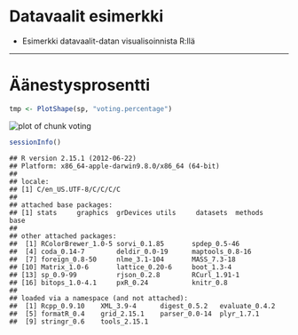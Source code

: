 # Datavaalit esimerkki
* Esimerkki datavaalit-datan visualisoinnista R:llä




---

# Äänestysprosentti


```r
tmp <- PlotShape(sp, "voting.percentage")
```

![plot of chunk voting](http://i.imgur.com/5S2vn.png) 



```r
sessionInfo()
```

```
## R version 2.15.1 (2012-06-22)
## Platform: x86_64-apple-darwin9.8.0/x86_64 (64-bit)
## 
## locale:
## [1] C/en_US.UTF-8/C/C/C/C
## 
## attached base packages:
## [1] stats     graphics  grDevices utils     datasets  methods   base     
## 
## other attached packages:
##  [1] RColorBrewer_1.0-5 sorvi_0.1.85       spdep_0.5-46      
##  [4] coda_0.14-7        deldir_0.0-19      maptools_0.8-16   
##  [7] foreign_0.8-50     nlme_3.1-104       MASS_7.3-18       
## [10] Matrix_1.0-6       lattice_0.20-6     boot_1.3-4        
## [13] sp_0.9-99          rjson_0.2.8        RCurl_1.91-1      
## [16] bitops_1.0-4.1     pxR_0.24           knitr_0.8         
## 
## loaded via a namespace (and not attached):
##  [1] Rcpp_0.9.10    XML_3.9-4      digest_0.5.2   evaluate_0.4.2
##  [5] formatR_0.4    grid_2.15.1    parser_0.0-14  plyr_1.7.1    
##  [9] stringr_0.6    tools_2.15.1
```

